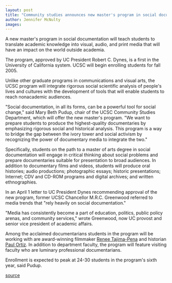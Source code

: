 ```yaml
---
layout: post
title: "Community studies announces new master's program in social documentation"
author: Jennifer McNulty
images:
---
```


A new master's program in social documentation will teach students to translate academic knowledge into visual, audio, and print media that will have an impact on the world outside academia.  

The program, approved by UC President Robert C. Dynes, is a first in the University of California system. UCSC will begin enrolling students for fall 2005.  

Unlike other graduate programs in communications and visual arts, the UCSC program will integrate rigorous social scientific analysis of people's lives and cultures with the development of tools that will enable students to reach nonacademic audiences.   

"Social documentation, in all its forms, can be a powerful tool for social change," said Mary Beth Pudup, chair of the UCSC Community Studies Department, which will offer the new master's program. "We want to prepare students to produce the highest-quality documentaries by emphasizing rigorous social and historical analysis. This program is a way to bridge the gap between the ivory tower and social activism by recognizing the power of documentary media to integrate the two."  

Specifically, students on the path to a master of arts degree in social documentation will engage in critical thinking about social problems and prepare documentaries suitable for presentation to broad audiences. In addition to documentary films and videos, students will produce oral histories; audio productions; photographic essays; historic presentations; Internet; CDV and CD-ROM programs and digital archives; and written ethnographies.  

In an April 1 letter to UC President Dynes recommending approval of the new program, former UCSC Chancellor M.R.C. Greenwood referred to media trends that "rely heavily on social documentation."  

"Media has consistently become a part of education, politics, public policy arenas, and community services," wrote Greenwood, now UC provost and senior vice president of academic affairs.  

Among the acclaimed documentarians students in the program will be working with are award-winning filmmaker [Renee Tajima-Pena][1] and historian [Paul Ortiz][2]. In addition to department faculty, the program will feature visiting faculty who are luminary professional documentarians.  

Enrollment is expected to peak at 24-30 students in the program's sixth year, said Pudup.  

[1]: http://currents.ucsc.edu/03-04/03-22/documentaries.html
[2]: http://www.ucsc.edu/currents/01-02/10-29/jimcrow.html

[source](http://www1.ucsc.edu/currents/03-04/05-03/program.html "Permalink to program")
